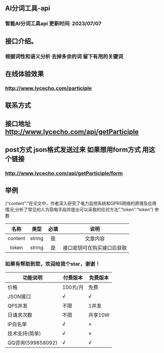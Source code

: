 ## AI分词工具-api
### 智能AI分词工具api 更新时间: 2023/07/07

## 接口介绍。
### 根据词性和语义分析 去掉多余的词 留下有用的关键词

## 在线体验效果
### http://www.lycecho.com/participle

## 联系方式

## 接口地址 http://www.lycecho.com/api/getParticiple

## post方式 json格式发送过来 如果想用form方式 用这个链接
### http://www.lycecho.com/api/getParticiple/form

## 举例
{“content”:”在论文中，作者深入研究了电力监控系统和GPRS网络的原理及应用情况;分析了常见的人为窃电手段并提出可以采取的应对方法”,”token”:”token”}
参数

| 名称	| 类型	| 必填	| 说明 |
| :------------: | :------------: | :------------: | :------------: |
| content	| string	| 是	| 文章内容
| token	| string	| 是	| 接口密钥可在购买接口后获取

### 如果有帮助到您，欢迎给我个star，谢谢！

| 功能说明             | 付费版本 | 免费版本 |
| -------------------- | -------- | -------- |
| 价格                 | 100元/月  | 免费     |
| JSON接口             | √        | √        |
| QPS并发              | 不限     | 1并发    |
| 日请求次数           | 不限    | 共享10W      |
| IP白名单             | √        | ×        |
| 技术支持(简单)       | √        | ×        |
| QQ咨询(599858092) | √        | √        |
